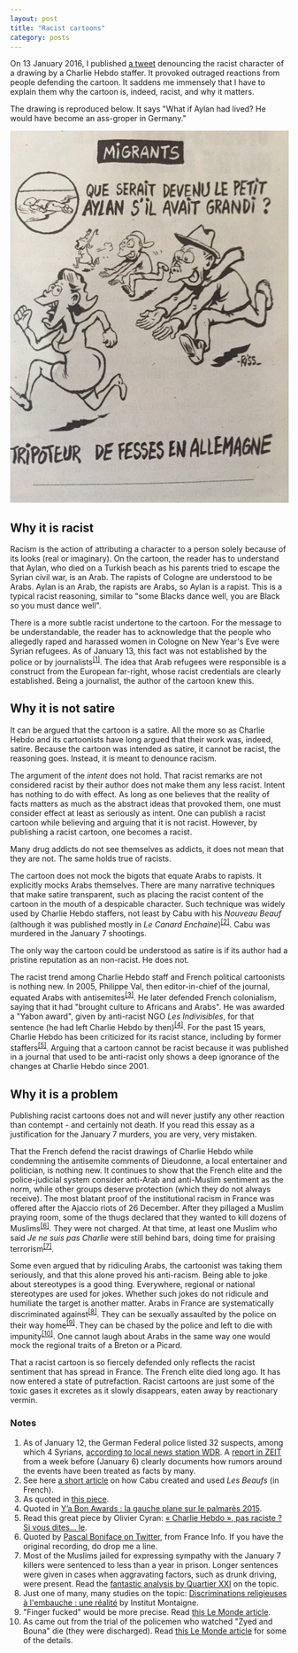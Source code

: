 ```yaml
---
layout: post
title: "Racist cartoons"
category: posts
---
```


On 13 January 2016, I published [a tweet](https://twitter.com/nicolaskb/status/687270412162568192) denouncing the racist character of a drawing by a Charlie Hebdo staffer. It provoked outraged reactions from people defending the cartoon. It saddens me immensely that I have to explain them why the cartoon is, indeed, racist, and why it matters. 

The drawing is reproduced below. It says "What if Aylan had lived? He would have become an ass-groper in Germany."

!["A racist cartoon by a Charlie Hebdo staffer"](/images/racist-cartoon.jpg)

## Why it is racist

Racism is the action of attributing a character to a person solely because of its looks (real or imaginary). On the cartoon, the reader has to understand that Aylan, who died on a Turkish beach as his parents tried to escape the Syrian civil war, is an Arab. The rapists of Cologne are understood to be Arabs. Aylan is an Arab, the rapists are Arabs, so Aylan is a rapist. This is a typical racist reasoning, similar to "some Blacks dance well, you are Black so you must dance well".

There is a more subtle racist undertone to the cartoon. For the message to be understandable, the reader has to acknowledge that the people who allegedly raped and harassed women in Cologne on New Year's Eve were Syrian refugees. As of January 13, this fact was not established by the police or by journalists<sup><a href="#notes">[1]</a></sup>. The idea that Arab refugees were responsible is a construct from the European far-right, whose racist credentials are clearly established. Being a journalist, the author of the cartoon knew this.

## Why it is not satire

It can be argued that the cartoon is a satire. All the more so as Charlie Hebdo and its cartoonists have long argued that their work was, indeed, satire. Because the cartoon was intended as satire, it cannot be racist, the reasoning goes. Instead, it is meant to denounce racism. 

The argument of the _intent_ does not hold. That racist remarks are not considered racist by their author does not make them any less racist. Intent has nothing to do with effect. As long as one believes that the reality of facts matters as much as the abstract ideas that provoked them, one must consider effect at least as seriously as intent. One can publish a racist cartoon while believing and arguing that it is not racist. However, by publishing a racist cartoon, one becomes a racist. 

Many drug addicts do not see themselves as addicts, it does not mean that they are not. The same holds true of racists.

The cartoon does not mock the bigots that equate Arabs to rapists. It explicitly mocks Arabs themselves. There are many narrative techniques that make satire transparent, such as placing the racist content of the cartoon in the mouth of a despicable character. Such technique was widely used by Charlie Hebdo staffers, not least by Cabu with his _Nouveau Beauf_ (although it was published mostly in _Le Canard Enchaine_)<sup><a href="#notes">[2]</a></sup>. Cabu was murdered in the January 7 shootings.

The only way the cartoon could be understood as satire is if its author had a pristine reputation as an non-racist. He does not.

The racist trend among Charlie Hebdo staff and French political cartoonists is nothing new. In 2005, Philippe Val, then editor-in-chief of the journal, equated Arabs with antisemites<sup><a href="#notes">[3]</a></sup>. He later defended French colonialism, saying that it had "brought culture to Africans and Arabs". He was awarded a "Yabon award", given by anti-racist NGO _Les Indivisibles_, for that sentence (he had left Charlie Hebdo by then)<sup><a href="#notes">[4]</a></sup>. For the past 15 years, Charlie Hebdo has been criticized for its racist stance, including by former staffers<sup><a href="#notes">[5]</a></sup>. Arguing that a cartoon cannot be racist because it was published in a journal that used to be anti-racist only shows a deep ignorance of the changes at Charlie Hebdo since 2001.

## Why it is a problem

Publishing racist cartoons does not and will never justify any other reaction than contempt - and certainly not death. If you read this essay as a justification for the January 7 murders, you are very, very mistaken.

That the French defend the racist drawings of Charlie Hebdo while condemning the antisemite comments of Dieudonne, a local entertainer and politician, is nothing new. It continues to show that the French elite and the police-judicial system consider anti-Arab and anti-Muslim sentiment as the norm, while other groups deserve protection (which they do not always receive). The most blatant proof of the institutional racism in France was offered after the Ajaccio riots of 26 December. After they pillaged a Muslim praying room, some of the thugs declared that they wanted to kill dozens of Muslims<sup><a href="#notes">[6]</a></sup>. They were not charged. At that time, at least one Muslim who said _Je ne suis pas Charlie_ were still behind bars, doing time for praising terrorism<sup><a href="#notes">[7]</a></sup>. 

Some even argued that by ridiculing Arabs, the cartoonist was taking them seriously, and that this alone proved his anti-racism. Being able to joke about stereotypes is a good thing. Everywhere, regional or national stereotypes are used for jokes. Whether such jokes do not ridicule and humiliate the target is another matter. Arabs in France are systematically discriminated against<sup><a href="#notes">[8]</a></sup>. They can be sexually assaulted by the police on their way home<sup><a href="#notes">[9]</a></sup>. They can be chased by the police and left to die with impunity<sup><a href="#notes">[10]</a></sup>. One cannot laugh about Arabs in the same way one would mock the regional traits of a Breton or a Picard. 

That a racist cartoon is so fiercely defended only reflects the racist sentiment that has spread in France. The French elite died long ago. It has now entered a state of putrefaction. Racist cartoons are just some of the toxic gases it excretes as it slowly disappears, eaten away by reactionary vermin.

<a name="notes"></a>
### Notes
1. As of January 12, the German Federal police listed 32 suspects, among which 4 Syrians, [according to local news station WDR](http://www1.wdr.de/themen/aktuell/vorfaelle-hauptbahnhof-koeln-fakten-100.html). A [report in ZEIT](http://www.zeit.de/gesellschaft/zeitgeschehen/2016-01/koeln-silvester-uebergriffe-medien) from a week before (January 6) clearly documents how rumors around the events have been treated as facts by many.
1. See here [a short article](http://www.le-toaster.fr/culture-g/dou-viennent-les-beaufs/) on how Cabu created and used _Les Beaufs_ (in French).
1. As quoted in [this piece](http://lmsi.net/Philippe-Val-est-un-raciste).
1. Quoted in [Y’a Bon Awards : la gauche plane sur le palmarès 2015](http://www.politis.fr/Y-a-Bon-Awards-la-gauche-plane-sur,31546.html).
1. Read this great piece by Olivier Cyran: [« Charlie Hebdo », pas raciste ? Si vous dites… le](http://www.article11.info/?Charlie-Hebdo-pas-raciste-Si-vous).
1. Quoted by [Pascal Boniface on Twitter](https://twitter.com/PascalBoniface/status/681077240269041664), from France Info. If you have the original recording, do drop me a line.
1. Most of the Muslims jailed for expressing sympathy with the January 7 killers were sentenced to less than a year in prison. Longer sentences were given in cases when aggravating factors, such as drunk driving, were present. Read the [fantastic analysis by Quartier XXI](http://quartiersxxi.org/le-delire-anti-terroriste-manque-sa-cible) on the topic.
1. Just one of many, many studies on the topic: [Discriminations religieuses à l'embauche : une réalité](http://www.institutmontaigne.org/fr/publications/discriminations-religieuses-lembauche-une-realite) by Institut Montaigne.
1. "Finger fucked" would be more precise. Read [this Le Monde article](http://www.lemonde.fr/police-justice/article/2015/12/18/espece-de-libanais-de-merde-connards-sales-noirs-des-adolescents-portent-plainte-pour-violences-policieres_4834472_1653578.html).
1. As came out from the trial of the policemen who watched "Zyed and Bouna" die (they were discharged). Read [this Le Monde article](http://www.lemonde.fr/societe/article/2015/05/18/mort-de-zyed-et-bouna-relaxe-definitive-des-deux-policiers_4635109_3224.html) for some of the details.